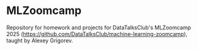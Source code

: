 # MLZoomcamp
Repository for homework and projects for DataTalksClub's MLZoomcamp 2025 (https://github.com/DataTalksClub/machine-learning-zoomcamp), taught by Alexey Grigorev.  
